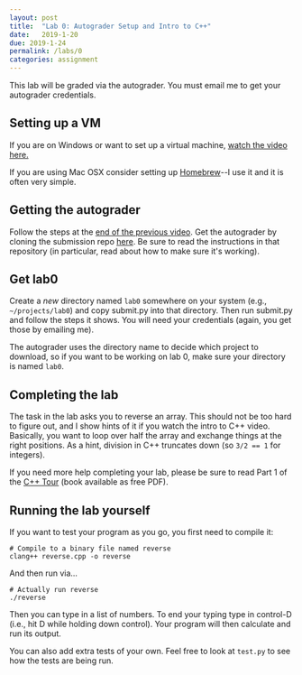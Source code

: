 ```yaml
---
layout: post
title:  "Lab 0: Autograder Setup and Intro to C++"
date:   2019-1-20
due: 2019-1-24
permalink: /labs/0
categories: assignment
---
```


This lab will be graded via the autograder. You must email me to get
your autograder credentials.

## Setting up a VM

If you are on Windows or want to set up a virtual machine, [watch the
video here.](https://www.youtube.com/watch?v=w7wLvLb2qCw&t=1018s)

If you are using Mac OSX consider setting up
[Homebrew](https://brew.sh/)--I use it and it is often very simple.

## Getting the autograder

Follow the steps at the [end of the previous
video](https://www.youtube.com/watch?v=w7wLvLb2qCw&t=1018s). Get the
autograder by cloning the submission repo
[here](https://github.com/kmicinski/submit). Be sure to read the
instructions in that repository (in particular, read about how to make
sure it's working).

## Get lab0

Create a *new* directory named `lab0` somewhere on your system (e.g.,
`~/projects/lab0`) and copy submit.py into that directory. Then run
submit.py and follow the steps it shows. You will need your
credentials (again, you get those by emailing me).

The autograder uses the directory name to decide which project to
download, so if you want to be working on lab 0, make sure your
directory is named `lab0`.

## Completing the lab

The task in the lab asks you to reverse an array. This should not be
too hard to figure out, and I show hints of it if you watch the intro
to C++ video. Basically, you want to loop over half the array and
exchange things at the right positions. As a hint, division in C++
truncates down (so `3/2 == 1` for integers).

If you need more help completing your lab, please be sure to read Part
1 of the [C++ Tour](https://isocpp.org/tour) (book available as free
PDF).

## Running the lab yourself

If you want to test your program as you go, you first need to compile
it:

    # Compile to a binary file named reverse
    clang++ reverse.cpp -o reverse

And then run via...

    # Actually run reverse
    ./reverse

Then you can type in a list of numbers. To end your typing type in
control-D (i.e., hit D while holding down control). Your program will
then calculate and run its output.

You can also add extra tests of your own. Feel free to look at
`test.py` to see how the tests are being run.
